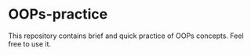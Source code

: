 # OOPs-practice
This repository contains brief and quick practice of OOPs concepts. Feel free to use it.

